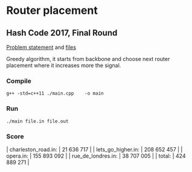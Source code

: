 # Router placement
## Hash Code 2017, Final Round
[Problem statement](https://hashcode.withgoogle.com/2017/tasks/hashcode2017_final_task.pdf) and [files](https://hashcode.withgoogle.com/2017/tasks/final_round_2017.in.zip)

Greedy algorithm, it starts from backbone and choose next router placement where it increases more the signal.


### Compile
```
g++ -std=c++11 ./main.cpp    -o main  
```

### Run
```
./main file.in file.out
```

### Score
| charleston_road.in: | 21 636 717  |
| lets_go_higher.in:  | 208 652 457 |
| opera.in:           | 155 893 092 |
| rue_de_londres.in:  | 38 707 005  |
| total:              | 424 889 271 |

